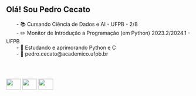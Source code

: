 ## Olá! Sou Pedro Cecato
<p>
  &emsp;&emsp;- 📚 Cursando Ciência de Dados e AI - UFPB - 2/8
  <br>
  &emsp;&emsp;- ✏️ Monitor de Introdução a Programação (em Python) 2023.2/2024.1 - UFPB
  <br>
  &emsp;&emsp;- 🧠 Estudando e aprimorando Python e C
  <br>
  &emsp;&emsp;- 📩 pedro.cecato@academico.ufpb.br
</p>
<br>

##
<div>
  <img align='center' height='30' width='40' src="https://cdn.jsdelivr.net/gh/devicons/devicon@latest/icons/python/python-original.svg" />
  <img align='center' height='30' width='40' src="https://cdn.jsdelivr.net/gh/devicons/devicon@latest/icons/c/c-plain.svg" />
  <img align='center' height='30' width='40' src="https://cdn.jsdelivr.net/gh/devicons/devicon@latest/icons/jupyter/jupyter-original.svg" />
<div>
